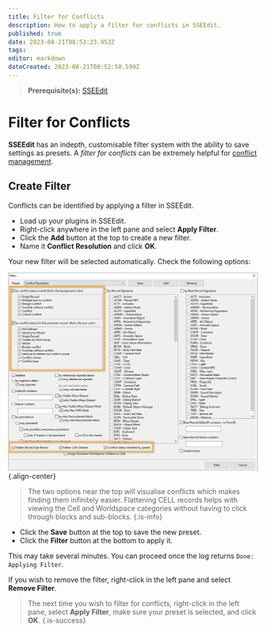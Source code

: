 ```yaml
---
title: Filter for Conflicts
description: How to apply a filter for conflicts in SSEEdit.
published: true
date: 2023-08-21T08:53:23.953Z
tags: 
editor: markdown
dateCreated: 2023-08-21T08:52:50.599Z
---
```


> **Prerequisite(s):** [SSEEdit](/tools/sseedit)

# Filter for Conflicts

**SSEEdit** has an indepth, customisable filter system with the ability to save settings as presets. A *filter for conflicts* can be extremely helpful for [conflict management](/knowledge-base/conflict-management).

## Create Filter

Conflicts can be identified by applying a filter in SSEEdit.

- Load up your plugins in SSEEdit.
- Right-click anywhere in the left pane and select **Apply Filter**.
- Click the **Add** button at the top to create a new filter.
- Name it **Conflict Resolution** and click **OK**.

Your new filter will be selected automatically. Check the following options:

![cr-filter.png](/guides-tutorials/cr-filter.png){.align-center}

> The two options near the top will visualise conflicts which makes finding them infinitely easier. Flattening CELL records helps with viewing the Cell and Worldspace categories without having to click through blocks and sub-blocks.
{.is-info}

- Click the **Save** button at the top to save the new preset.
- Click the **Filter** button at the bottom to apply it.

This may take several minutes. You can proceed once the log returns `Done: Applying Filter`.

If you wish to remove the filter, right-click in the left pane and select **Remove Filter**.

> The next time you wish to filter for conflicts, right-click in the left pane, select **Apply Filter**, make sure your preset is selected, and click **OK**.
{.is-success}
